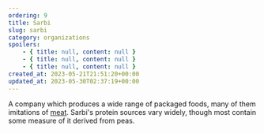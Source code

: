 ```yaml
---
ordering: 9
title: Sarbi
slug: sarbi
category: organizations
spoilers:
    - { title: null, content: null }
    - { title: null, content: null }
    - { title: null, content: null }
created_at: 2023-05-21T21:51:20+00:00
updated_at: 2023-05-30T02:37:19+00:00
---
```

A company which produces a wide range of packaged foods, many of them imitations of [meat](/category/culture-history/meat). Sarbi's protein sources vary widely, though most contain some measure of it derived from peas.
